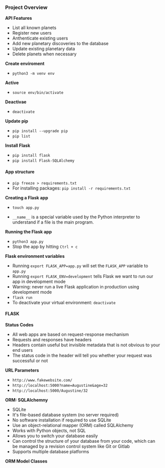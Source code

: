 ### Project Overview
**API Features**
- List all known planets
- Register new users
- Anthenticate existing users
- Add new planetary discoveries to the database
- Update existing planetary data
- Delete planets when necessary

**Create enviroment**
- `python3 -m venv env`

**Active**
- `source env/bin/activate`

**Deactivae**
- `deactivate`

**Update pip**
- `pip install --upgrade pip`
- `pip list`

**Install Flask**
- `pip install flask`
- `pip install Flask-SQLAlchemy`

#### App structure
- `pip freeze > requirements.txt`
- For installing packages: `pip install -r requirements.txt`

**Creating a Flask app**
- `touch app.py`

- `__name__` is a special variable used by the Python interpreter to understand if a file is the main program.

**Running the Flask app**
- `python3 app.py`
- Stop the app by hitting `Ctrl + c`

**Flask environment variables**
- Running `export FLASK_APP=app.py` will set the `FLASK_APP` variable to `app.py`
- Running `export FLASK_ENV=development` tells Flask we want to run our app in development mode
- Warning: never run a live Flask application in production using development mode
- `flask run`
- To deactivate your virtual environment: `deactivate`

#### FLASK
**Status Codes**
- All web apps are based on request-response mechanism
- Requests and responses have headers
- Headers contain useful but invisible metadata that is not obvious to your end users
- The status code in the header will tell you whether your request was successful or not

**URL Parameters**
- `http://www.fakewebsite.com/`
- `http://localhost:5000?name=Augustine&age=32`
- `http://localhost:5000/Augustine/32`

**ORM: SQLAlchemny**
- SQLite
- It's file-based database system (no server required)
- No software installation if required to use SQLite
- Use an object-relational mapper (ORM) called SQLAlchemy
- Works with Python objects, not SQL
- Allows you to switch your database easily
- Can control the structure of your database from your code, which can be managed by a revision control system like Git or Gitlab
- Supports multiple database platforms

**ORM Model Classes**